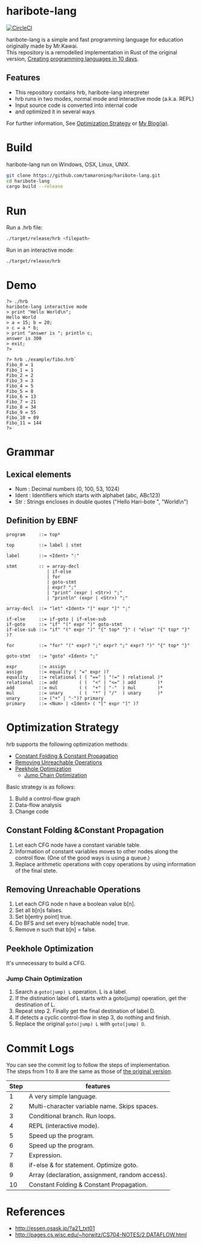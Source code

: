 # haribote-lang
[![CircleCI](https://circleci.com/gh/tamaroning/haribote-lang/tree/main.svg?style=shield)](https://circleci.com/gh/tamaroning/haribote-lang/tree/main)

haribote-lang is a simple and fast programming language for education originally made by Mr.Kawai.  
This repository is a remodelled implementation in Rust of the original version, [Creating programming languages in 10 days](http://essen.osask.jp/?a21_txt01).  

## Features
- This repository contains hrb, haribote-lang interpreter
- hrb runs in two modes, normal mode and interactive mode (a.k.a. REPL)
- Input source code is converted into internal code
- and optimized it in several ways

For further information, See [Optimization Strategy](#Optimization-Strategy) or [My Blog(ja)](https://tamaron.hatenablog.com/entry/2021/11/20/165929).

# Build
haribote-lang run on Windows, OSX, Linux, UNIX.  

```sh
git clone https://github.com/tamaroning/haribote-lang.git
cd haribote-lang
cargo build --release
```

# Run
Run a .hrb file:
``` sh
./target/release/hrb <filepath>
```

Run in an interactive mode:
``` sh
./target/release/hrb
```

# Demo
```
?> ./hrb
haribote-lang interactive mode
> print "Hello World\n";  
Hello World
> a = 15; b = 20;       
> c = a * b;  
> print "answer is "; println c;
answer is 300
> exit;
?>
```

```
?> hrb ./example/fibo.hrb`
Fibo_0 = 1
Fibo_1 = 1
Fibo_2 = 2
Fibo_3 = 3
Fibo_4 = 5
Fibo_5 = 8
Fibo_6 = 13
Fibo_7 = 21
Fibo_8 = 34
Fibo_9 = 55
Fibo_10 = 89
Fibo_11 = 144
?>
```

# Grammar

## Lexical elements

- Num : Decimal numbers (0, 100, 53, 1024)
- Ident : Identifiers which starts with alphabet (abc, ABc123)
- Str : Strings encloses in double quotes ("Hello Hari-bote ", "World\n")

## Definition by EBNF
```
program     ::= top*

top         ::= label | stmt

label       ::= <Ident> ":"

stmt        :: = array-decl
               | if-else
               | for
               | goto-stmt
               | expr? ";"
               | "print" (expr | <Str>) ";"
               | "println" (expr | <Str>) ";"

array-decl  ::= "let" <Ident> "[" expr "]" ";"

if-else     ::= if-goto | if-else-sub
if-goto     ::= "if" "(" expr ")" goto-stmt
if-else-sub ::= "if" "(" expr ")" "{" top* "}" ( "else" "{" top* "}" )?

for         ::= "for" "(" expr? ";" expr? ";" expr? ")" "{" top* "}"

goto-stmt   ::= "goto" <Ident> ";"

expr        ::= assign
assign      ::= equality ( "=" expr )?
equality    ::= relational ( ( "==" | "!=" ) relational )*
relational  ::= add        ( (  "<" | "<=" ) add        )*
add         ::= mul        ( (  "+" | "-"  ) mul        )*
mul         ::= unary      ( (  "*" | "/"  ) unary      )*
unary       ::= ("+" | "-")? primary
primary     ::= <Num> | <Ident> ( "[" expr "]" )?

```

# Optimization Strategy

hrb supports the following optimization methods:
- [Constant Folding & Constant Propagation](#Constant-Folding-&Constant-Propagation)
- [Removing Unreachable Operations](#Removing-Unreachable-Operations)
- [Peekhole Optimization](#Peekhole-Optimization)
    - [Jump Chain Optimization](#Jump-Chain-Optimization)

Basic strategy is as follows:

1. Build a control-flow graph
2. Data-flow analysis
3. Change code

## Constant Folding &Constant Propagation
1. Let each CFG node have a constant variable table.
2. Information of constant variables moves to other nodes along the control flow. (One of the good ways is using a queue.)
3. Replace arithmetic operations with copy operations by using information of the final stete.

## Removing Unreachable Operations
1. Let each CFG node n have a boolean value b[n].
2. Set all b[n]s falses.
3. Set b[entry point] true.
4. Do BFS and set every b[reachable node] true.
5. Remove n such that b[n] = false.

## Peekhole Optimization
It's unnecessary to build a CFG.

### Jump Chain Optimization
1. Search a `goto(jump) L` operation. L is a label.
2. If the distination label of L starts with a goto(jump) operation, get the destination of L.
3. Repeat step 2. Finally get the final destination of label D. 
4. If detects a cyclic control-flow in step 3, do nothing and finish.
5. Replace the original `goto(jump) L` with `goto(jump) D`. 

# Commit Logs
You can see the commit log to follow the steps of implementation.  
The steps from 1 to 8 are the same as those of [the original version](http://essen.osask.jp/?a21_txt01).  

| Step | features |
| ---- | ---- |
| 1 | A very simple language. |
| 2 | Multi-character variable name. Skips spaces. |
| 3 | Conditional branch. Run loops. |
| 4 | REPL (interactive mode). |
| 5 | Speed up the program. |
| 6 | Speed up the program. |
| 7 | Expression. |
| 8 | if-else & for statement. Optimize goto. |
| 9 | Array (declaration, assignment, random access). |
| 10 | Constant Folding & Constant Propagation. |

# References
- http://essen.osask.jp/?a21_txt01
- http://pages.cs.wisc.edu/~horwitz/CS704-NOTES/2.DATAFLOW.html
